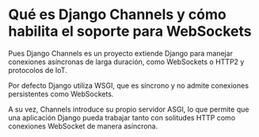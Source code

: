 # Qué es Django Channels y cómo habilita el soporte para WebSockets


Pues Django Channels es un proyecto extiende Django para manejar conexiones asíncronas de larga duración, como WebSockets o HTTP2 y protocolos de IoT.

Por defecto Django utiliza WSGI, que es síncrono y no admite conexiones persistentes como WebSockets. 

A su vez, Channels introduce su propio servidor ASGI, lo que permite que una aplicación Django pueda trabajar tanto con solitudes HTTP como conexiones WebSocket de manera asíncrona.